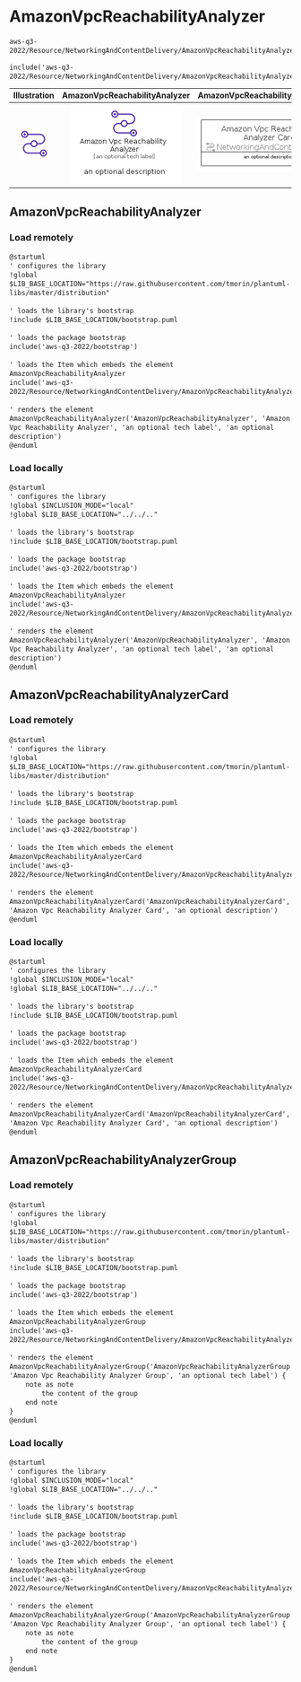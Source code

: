 # AmazonVpcReachabilityAnalyzer


```text
aws-q3-2022/Resource/NetworkingAndContentDelivery/AmazonVpcReachabilityAnalyzer
```

```text
include('aws-q3-2022/Resource/NetworkingAndContentDelivery/AmazonVpcReachabilityAnalyzer')
```



| Illustration | AmazonVpcReachabilityAnalyzer | AmazonVpcReachabilityAnalyzerCard | AmazonVpcReachabilityAnalyzerGroup |
| :---: | :---: | :---: | :---: |
| ![illustration for Illustration](../../../aws-q3-2022/Resource/NetworkingAndContentDelivery/AmazonVpcReachabilityAnalyzer.png) | ![illustration for AmazonVpcReachabilityAnalyzer](../../../aws-q3-2022/Resource/NetworkingAndContentDelivery/AmazonVpcReachabilityAnalyzer.Local.png) | ![illustration for AmazonVpcReachabilityAnalyzerCard](../../../aws-q3-2022/Resource/NetworkingAndContentDelivery/AmazonVpcReachabilityAnalyzerCard.Local.png) | ![illustration for AmazonVpcReachabilityAnalyzerGroup](../../../aws-q3-2022/Resource/NetworkingAndContentDelivery/AmazonVpcReachabilityAnalyzerGroup.Local.png) |




## AmazonVpcReachabilityAnalyzer

### Load remotely
```plantuml
@startuml
' configures the library
!global $LIB_BASE_LOCATION="https://raw.githubusercontent.com/tmorin/plantuml-libs/master/distribution"

' loads the library's bootstrap
!include $LIB_BASE_LOCATION/bootstrap.puml

' loads the package bootstrap
include('aws-q3-2022/bootstrap')

' loads the Item which embeds the element AmazonVpcReachabilityAnalyzer
include('aws-q3-2022/Resource/NetworkingAndContentDelivery/AmazonVpcReachabilityAnalyzer')

' renders the element
AmazonVpcReachabilityAnalyzer('AmazonVpcReachabilityAnalyzer', 'Amazon Vpc Reachability Analyzer', 'an optional tech label', 'an optional description')
@enduml
```

### Load locally
```plantuml
@startuml
' configures the library
!global $INCLUSION_MODE="local"
!global $LIB_BASE_LOCATION="../../.."

' loads the library's bootstrap
!include $LIB_BASE_LOCATION/bootstrap.puml

' loads the package bootstrap
include('aws-q3-2022/bootstrap')

' loads the Item which embeds the element AmazonVpcReachabilityAnalyzer
include('aws-q3-2022/Resource/NetworkingAndContentDelivery/AmazonVpcReachabilityAnalyzer')

' renders the element
AmazonVpcReachabilityAnalyzer('AmazonVpcReachabilityAnalyzer', 'Amazon Vpc Reachability Analyzer', 'an optional tech label', 'an optional description')
@enduml
```

## AmazonVpcReachabilityAnalyzerCard

### Load remotely
```plantuml
@startuml
' configures the library
!global $LIB_BASE_LOCATION="https://raw.githubusercontent.com/tmorin/plantuml-libs/master/distribution"

' loads the library's bootstrap
!include $LIB_BASE_LOCATION/bootstrap.puml

' loads the package bootstrap
include('aws-q3-2022/bootstrap')

' loads the Item which embeds the element AmazonVpcReachabilityAnalyzerCard
include('aws-q3-2022/Resource/NetworkingAndContentDelivery/AmazonVpcReachabilityAnalyzer')

' renders the element
AmazonVpcReachabilityAnalyzerCard('AmazonVpcReachabilityAnalyzerCard', 'Amazon Vpc Reachability Analyzer Card', 'an optional description')
@enduml
```

### Load locally
```plantuml
@startuml
' configures the library
!global $INCLUSION_MODE="local"
!global $LIB_BASE_LOCATION="../../.."

' loads the library's bootstrap
!include $LIB_BASE_LOCATION/bootstrap.puml

' loads the package bootstrap
include('aws-q3-2022/bootstrap')

' loads the Item which embeds the element AmazonVpcReachabilityAnalyzerCard
include('aws-q3-2022/Resource/NetworkingAndContentDelivery/AmazonVpcReachabilityAnalyzer')

' renders the element
AmazonVpcReachabilityAnalyzerCard('AmazonVpcReachabilityAnalyzerCard', 'Amazon Vpc Reachability Analyzer Card', 'an optional description')
@enduml
```

## AmazonVpcReachabilityAnalyzerGroup

### Load remotely
```plantuml
@startuml
' configures the library
!global $LIB_BASE_LOCATION="https://raw.githubusercontent.com/tmorin/plantuml-libs/master/distribution"

' loads the library's bootstrap
!include $LIB_BASE_LOCATION/bootstrap.puml

' loads the package bootstrap
include('aws-q3-2022/bootstrap')

' loads the Item which embeds the element AmazonVpcReachabilityAnalyzerGroup
include('aws-q3-2022/Resource/NetworkingAndContentDelivery/AmazonVpcReachabilityAnalyzer')

' renders the element
AmazonVpcReachabilityAnalyzerGroup('AmazonVpcReachabilityAnalyzerGroup', 'Amazon Vpc Reachability Analyzer Group', 'an optional tech label') {
    note as note
        the content of the group
    end note
}
@enduml
```

### Load locally
```plantuml
@startuml
' configures the library
!global $INCLUSION_MODE="local"
!global $LIB_BASE_LOCATION="../../.."

' loads the library's bootstrap
!include $LIB_BASE_LOCATION/bootstrap.puml

' loads the package bootstrap
include('aws-q3-2022/bootstrap')

' loads the Item which embeds the element AmazonVpcReachabilityAnalyzerGroup
include('aws-q3-2022/Resource/NetworkingAndContentDelivery/AmazonVpcReachabilityAnalyzer')

' renders the element
AmazonVpcReachabilityAnalyzerGroup('AmazonVpcReachabilityAnalyzerGroup', 'Amazon Vpc Reachability Analyzer Group', 'an optional tech label') {
    note as note
        the content of the group
    end note
}
@enduml
```

